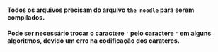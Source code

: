 <h4>Todos os arquivos precisam do arquivo <code>the noodle</code> para serem compilados. </h4>
<h4> Pode ser necessário trocar o caractere <code>'</code> pelo caractere <code>'</code> em alguns algoritmos, devido um erro na codificação dos carateres. <h4>